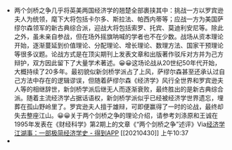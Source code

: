 - 两个剑桥之争几乎将英美两国经济学的翘楚全部裹挟其中：挑战一方以罗宾逊夫人为统领，麾下大将包括卡尔多、斯拉法、帕西内蒂等；应战一方为美国萨缪尔森领军的新古典综合派，迎战大将包括索罗、托宾、莫迪利安尼等。除此之外，虽未亲自参战，但在场外摇旗呐喊的学者也不在少数。战场从资本理论开始，逐渐蔓延到价值理论、分配理论、增长理论、数理方法、国家干预理论等很多议题。论战方式是在顶尖期刊上发表文章和出版著作驳斥对方并为己方辩护，双方因此留下了大量学术著述。😀😀这场论战从20世纪50年代开始，大概持续了20多年。最初貌似新剑桥学派占了上风，萨缪尔森甚至还承认过自己方法中存在的逻辑谬误，但随着萨缪尔森《经济学》风行全世界和罗宾逊夫人等的相继辞世，新剑桥学派后继无人而逐渐衰败，最终胜出的是新古典综合派。随着主流经济学占据话语权，新剑桥学派似乎已经被经济学世界遗忘，埋葬在孤山野岭里了。罗宾逊夫人擅于雄辩，可即便赢得了一时的论战，最终却失去整座江山。😀😀关于两个剑桥之争的理论介绍，请参考刘涤原和王诚在1995年发表在《财经科学》第2期上的文章《“两个剑桥之争”述评》Via[经济学江湖事：一部极简经济学史 - 得到APP](https://www.dedao.cn/reader?id=qPKdG1m9B8MaveyJdxRzNnKYlqgVZ3k4ezwo5pL7E4m1r26kQjXDAPObGkYgJ4pN) [[20210430]] 上午10:37
- 
